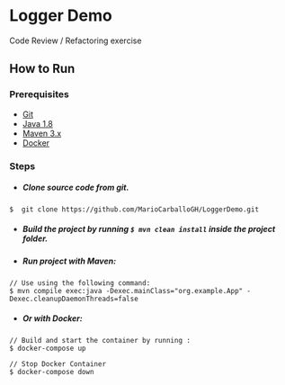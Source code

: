 # Logger Demo
Code Review / Refactoring exercise

## How to Run

### Prerequisites
* [Git](https://www.digitalocean.com/community/tutorials/how-to-contribute-to-open-source-getting-started-with-git)    
* [Java 1.8](https://www.oracle.com/technetwork/java/javase/overview/index.html)   
* [Maven 3.x](https://maven.apache.org/install.html)
* [Docker](https://www.docker.com/)   
### Steps

* ##### Clone source code from git.
```
$  git clone https://github.com/MarioCarballoGH/LoggerDemo.git 
```

* ##### Build the project by running `$ mvn clean install` inside the project folder.

* ##### Run project with Maven:
```
// Use using the following command:
$ mvn compile exec:java -Dexec.mainClass="org.example.App" -Dexec.cleanupDaemonThreads=false
```
* ##### Or with Docker:
```
// Build and start the container by running :
$ docker-compose up

// Stop Docker Container
$ docker-compose down
```
